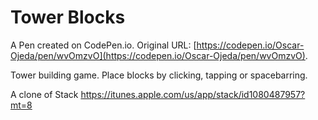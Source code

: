 # Tower Blocks

A Pen created on CodePen.io. Original URL: [https://codepen.io/Oscar-Ojeda/pen/wvOmzvO](https://codepen.io/Oscar-Ojeda/pen/wvOmzvO).

Tower building game. Place blocks by clicking, tapping or spacebarring. 

A clone of Stack https://itunes.apple.com/us/app/stack/id1080487957?mt=8